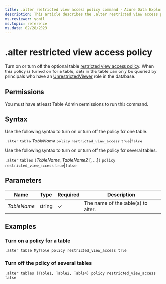 ```yaml
---
title: .alter restricted view access policy command - Azure Data Explorer
description: This article describes the .alter restricted view access policy command in Azure Data Explorer.
ms.reviewer: yonil
ms.topic: reference
ms.date: 02/28/2023
---
```

# .alter restricted view access policy

Turn on or turn off the optional table [restricted view access policy](restrictedviewaccesspolicy.md). When this policy is turned on for a table, data in the table can only be queried by principals who have an [UnrestrictedViewer](./access-control/role-based-access-control.md) role in the database.

## Permissions

You must have at least [Table Admin](access-control/role-based-access-control.md) permissions to run this command.

## Syntax

Use the following syntax to turn on or turn off the policy for one table.

`.alter` `table` *TableName* `policy` `restricted_view_access` `true`|`false`

Use the following syntax to turn on or turn off the policy for several tables.

`.alter` `tables` `(`*TableName*`,`*TableName2* [`,`...]`)` `policy` `restricted_view_access` `true`|`false`

## Parameters

| Name | Type | Required | Description |
|--|--|--|--|
| *TableName* | string | &check; | The name of the table(s) to alter. |

## Examples

### Turn on a policy for a table

```kusto
.alter table MyTable policy restricted_view_access true
```

### Turn off the policy of several tables

```kusto
.alter tables (Table1, Table2, Table4) policy restricted_view_access false
```
